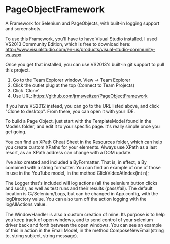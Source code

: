 # PageObjectFramework
A Framework for Selenium and PageObjects, with built-in logging support and 
screenshots.

To use this Framework, you'll have to have Visual Studio installed. I used 
VS2013 Community Edition, which is free to download here: 
http://www.visualstudio.com/en-us/products/visual-studio-community-vs.aspx


Once you get that installed, you can use VS2013's built-in git support to pull 
this project.
1. Go to the Team Explorer window. View -> Team Explorer
2. Click the outlet plug at the top (Connect to Team Projects)
3. Click 'Clone'
4. Use URL: https://github.com/jrmsweitzer/PageObjectFramework


If you have VS2012 instead, you can go to the URL listed above, and click 
"Clone to desktop". From there, you can open it with your IDE.


To build a Page Object, just start with the TemplateModel found in the Models 
folder, and edit it to your specific page. It's really simple once you get going.


You can find an XPath Cheat Sheet in the Resources folder, which can help you 
create custom XPaths for your elements. Always use XPath as a last resort, as 
an XPath address can change with a DOM update.


I've also created and included a ByFormatter. That is, in effect, a By combined
with a string formatter. You can find an example of one of those in use in the
YouTube model, in the method ClickVideoAtIndex(int n);


The Logger that's included will log actions (all the selenium button clicks and
such), as well as test runs and their results (pass/fail). The default location
is C:/Selenium/Logs, but can be changed in App.config, with the logDirectory
value. You can also turn off the action logging with the logAllActions value.


The WindowHandler is also a custom creation of mine. Its purpose is to help you
keep track of open windows, and to send control of your selenium driver back
and forth between the open windows. You can see an example of this in action in
the Email Model, in the method 
ComposeNewEmail(string to, string subject, string message).


